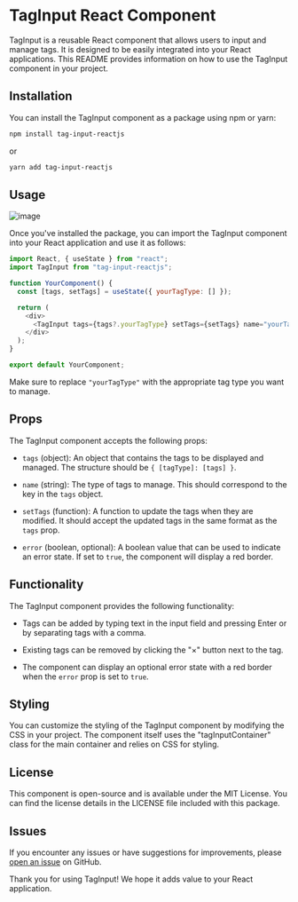 # TagInput React Component

TagInput is a reusable React component that allows users to input and manage tags. It is designed to be easily integrated into your React applications. This README provides information on how to use the TagInput component in your project.

## Installation

You can install the TagInput component as a package using npm or yarn:

```bash
npm install tag-input-reactjs
```

or

```bash
yarn add tag-input-reactjs
```

## Usage
![image](https://github.com/sorenammd/tag-input-reactjs/assets/107199800/73515473-ab39-4522-9a93-a873d14acbff)

Once you've installed the package, you can import the TagInput component into your React application and use it as follows:

```javascript
import React, { useState } from "react";
import TagInput from "tag-input-reactjs";

function YourComponent() {
  const [tags, setTags] = useState({ yourTagType: [] });

  return (
    <div>
      <TagInput tags={tags?.yourTagType} setTags={setTags} name="yourTagType" error={false} />
    </div>
  );
}

export default YourComponent;
```

Make sure to replace `"yourTagType"` with the appropriate tag type you want to manage.

## Props

The TagInput component accepts the following props:

- `tags` (object): An object that contains the tags to be displayed and managed. The structure should be `{ [tagType]: [tags] }`.

- `name` (string): The type of tags to manage. This should correspond to the key in the `tags` object.

- `setTags` (function): A function to update the tags when they are modified. It should accept the updated tags in the same format as the `tags` prop.

- `error` (boolean, optional): A boolean value that can be used to indicate an error state. If set to `true`, the component will display a red border.

## Functionality

The TagInput component provides the following functionality:

- Tags can be added by typing text in the input field and pressing Enter or by separating tags with a comma.

- Existing tags can be removed by clicking the "×" button next to the tag.

- The component can display an optional error state with a red border when the `error` prop is set to `true`.

## Styling

You can customize the styling of the TagInput component by modifying the CSS in your project. The component itself uses the "tagInputContainer" class for the main container and relies on CSS for styling.

## License

This component is open-source and is available under the MIT License. You can find the license details in the LICENSE file included with this package.

## Issues

If you encounter any issues or have suggestions for improvements, please [open an issue](https://github.com/your-repo/issues) on GitHub.

Thank you for using TagInput! We hope it adds value to your React application.
